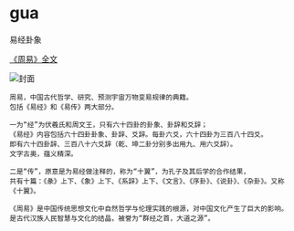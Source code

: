 # gua
易经卦象


[《周易》全文](http://guoxue.lishichunqiu.com/jingbu/zhouyi/)

![封面](http://www.lishichunqiu.com/images/guoxue/zhouyi.jpg)
```
周易，中国古代哲学、研究、预测宇宙万物变易规律的典籍。
包括《易经》和《易传》两大部分。

一为“经”为伏羲氏和周文王，只有六十四卦的卦象、卦辞和爻辞；
《易经》内容包括六十四卦卦象、卦辞、爻辞。每卦六爻，六十四卦为三百八十四爻。
即有六十四卦辞、三百八十六爻辞（乾、坤二卦分别多出用九、用六爻辞）。
文字古奥，蕴义精深。

二是“传”，原意是为易经做注释的，称为“十翼”，为孔子及其后学的合作结果，
共有十篇：《彖》上下、《象》上下、《系辞》上下、《文言》、《序卦》、《说卦》、《杂卦》。又称《十翼》。

《周易》是中国传统思想文化中自然哲学与伦理实践的根源，对中国文化产生了巨大的影响。
是古代汉族人民智慧与文化的结晶，被誉为“群经之首，大道之源”。

```
